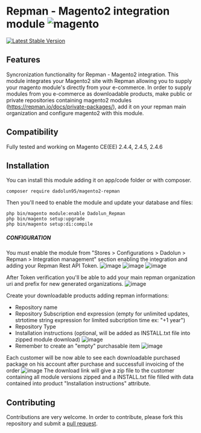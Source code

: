 # Repman - Magento2 integration module <img src="https://avatars.githubusercontent.com/u/168457?s=40&v=4" alt="magento" /> 

[![Latest Stable Version](https://poser.pugx.org/dadolun95/magento2-repman/v/stable)](https://packagist.org/packages/dadolun95/magento2-repman)

## Features
Syncronization functionality for Repman - Magento2 integration.
This module integrates your Magento2 site with Repman allowing you to supply your magento module's directly from your e-commerce.
In order to supply modules from you e-commerce as downloadable products, make public or private repositories containing magento2 modules (https://repman.io/docs/private-packages/), add it on your repman main organization and configure magento2 with this module.

## Compatibility
Fully tested and working on Magento CE(EE) 2.4.4, 2.4.5, 2.4.6

## Installation
You can install this module adding it on app/code folder or with composer.
```
composer require dadolun95/magento2-repman
```
Then you'll need to enable the module and update your database and files:
```
php bin/magento module:enable Dadolun_Repman
php bin/magento setup:upgrade
php bin/magento setup:di:compile
```

##### CONFIGURATION
You must enable the module from "Stores > Configurations > Dadolun > Repman > Integration management" section enabling the integration and adding your Repman Rest API Token.
![image](https://github.com/dadolun95/magento2-repman/assets/8927461/58a7d24e-b2b4-4ba6-9591-b6aededd0939)
![image](https://github.com/dadolun95/magento2-repman/assets/8927461/6f6913ff-7b34-41f1-9c34-f1be1053e6f8)
![image](https://github.com/dadolun95/magento2-repman/assets/8927461/316e6aec-b0eb-4fc5-9ead-54bf9b9c1979)

After Token verification you'll be able to add your main repman organization uri and prefix for new generated organizations.
![image](https://github.com/dadolun95/magento2-repman/assets/8927461/56fc50b3-cfdc-454f-a1a9-c5be0e8c09b3)

Create your downloadable products adding repman informations:
- Repository name
- Repository Subscription end expression (empty for unlimited updates, strtotime string expression for limited subcription time ex: "+1 year")
- Repository Type
- Installation instructions (optional, will be added as INSTALL.txt file into zipped module download)
![image](https://github.com/dadolun95/magento2-repman/assets/8927461/abab29e1-9022-4867-a9ac-e9c33bbf3e89)
- Remember to create an "empty" purchasable item
![image](https://github.com/dadolun95/magento2-repman/assets/8927461/f1d50644-3eac-45b1-87a0-09c8bd257d2c)

Each customer will be now able to see each downloadable purchased package on his account after purchase and successfull invoicing of the order
![image](https://github.com/dadolun95/magento2-repman/assets/8927461/1e2ce9f4-3e89-429e-b1f6-65c5fe8c2bf9)
The download link will give a zip file to the customer containing all module versions zipped and a INSTALL.txt file filled with data contained into product "Installation instructions" attribute.


## Contributing
Contributions are very welcome. In order to contribute, please fork this repository and submit a [pull request](https://docs.github.com/en/free-pro-team@latest/github/collaborating-with-issues-and-pull-requests/creating-a-pull-request).
